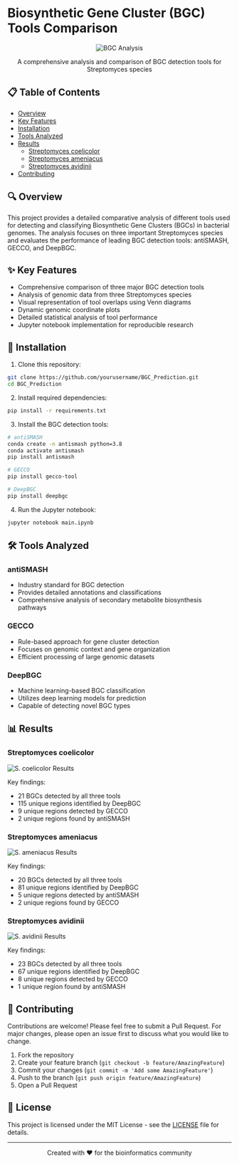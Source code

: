 # Biosynthetic Gene Cluster (BGC) Tools Comparison

<div align="center">

![BGC Analysis](figures/coelicolor_venn.png)

A comprehensive analysis and comparison of BGC detection tools for Streptomyces species

</div>

## 📋 Table of Contents
- [Overview](#overview)
- [Key Features](#key-features)
- [Installation](#installation)
- [Tools Analyzed](#tools-analyzed)
- [Results](#results)
  - [Streptomyces coelicolor](#streptomyces-coelicolor)
  - [Streptomyces ameniacus](#streptomyces-ameniacus)
  - [Streptomyces avidinii](#streptomyces-avidinii)
- [Contributing](#contributing)

## 🔍 Overview

This project provides a detailed comparative analysis of different tools used for detecting and classifying Biosynthetic Gene Clusters (BGCs) in bacterial genomes. The analysis focuses on three important Streptomyces species and evaluates the performance of leading BGC detection tools: antiSMASH, GECCO, and DeepBGC.

## ✨ Key Features

- Comprehensive comparison of three major BGC detection tools
- Analysis of genomic data from three Streptomyces species
- Visual representation of tool overlaps using Venn diagrams
- Dynamic genomic coordinate plots
- Detailed statistical analysis of tool performance
- Jupyter notebook implementation for reproducible research

## 🚀 Installation

1. Clone this repository:
```bash
git clone https://github.com/yourusername/BGC_Prediction.git
cd BGC_Prediction
```

2. Install required dependencies:
```bash
pip install -r requirements.txt
```

3. Install the BGC detection tools:
```bash
# antiSMASH
conda create -n antismash python=3.8
conda activate antismash
pip install antismash

# GECCO
pip install gecco-tool

# DeepBGC
pip install deepbgc
```

4. Run the Jupyter notebook:
```bash
jupyter notebook main.ipynb
```

## 🛠️ Tools Analyzed

### antiSMASH
- Industry standard for BGC detection
- Provides detailed annotations and classifications
- Comprehensive analysis of secondary metabolite biosynthesis pathways

### GECCO
- Rule-based approach for gene cluster detection
- Focuses on genomic context and gene organization
- Efficient processing of large genomic datasets

### DeepBGC
- Machine learning-based BGC classification
- Utilizes deep learning models for prediction
- Capable of detecting novel BGC types

## 📊 Results

### Streptomyces coelicolor
![S. coelicolor Results](figures/coelicolor_venn.png)

Key findings:
- 21 BGCs detected by all three tools
- 115 unique regions identified by DeepBGC
- 9 unique regions detected by GECCO
- 2 unique regions found by antiSMASH

### Streptomyces ameniacus
![S. ameniacus Results](figures/ameniacus_venn.png)

Key findings:
- 20 BGCs detected by all three tools
- 81 unique regions identified by DeepBGC
- 5 unique regions detected by antiSMASH
- 2 unique regions found by GECCO

### Streptomyces avidinii
![S. avidinii Results](figures/avidinii_venn.png)

Key findings:
- 23 BGCs detected by all three tools
- 67 unique regions identified by DeepBGC
- 8 unique regions detected by GECCO
- 1 unique region found by antiSMASH

## 🤝 Contributing

Contributions are welcome! Please feel free to submit a Pull Request. For major changes, please open an issue first to discuss what you would like to change.

1. Fork the repository
2. Create your feature branch (`git checkout -b feature/AmazingFeature`)
3. Commit your changes (`git commit -m 'Add some AmazingFeature'`)
4. Push to the branch (`git push origin feature/AmazingFeature`)
5. Open a Pull Request

## 📝 License

This project is licensed under the MIT License - see the [LICENSE](LICENSE) file for details.

---

<div align="center">
Created with ❤️ for the bioinformatics community
</div>



